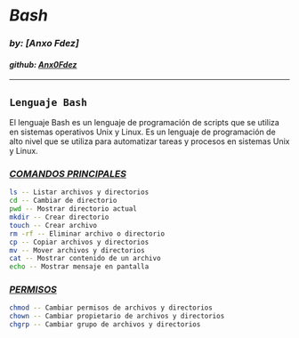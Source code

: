  # ***Bash***
### *by: [Anxo Fdez]*
#### *github: [Anx0Fdez](https://github.com/Anx0Fdez)*

---
## `Lenguaje Bash`
El lenguaje Bash es un lenguaje de programación de scripts que se utiliza en sistemas operativos Unix y Linux. Es un lenguaje de programación de alto nivel que se utiliza para automatizar tareas y procesos en sistemas Unix y Linux.

### ***<u>COMANDOS PRINCIPALES</u>***
```bash
ls -- Listar archivos y directorios
cd -- Cambiar de directorio
pwd -- Mostrar directorio actual
mkdir -- Crear directorio
touch -- Crear archivo
rm -rf -- Eliminar archivo o directorio
cp -- Copiar archivos y directorios
mv -- Mover archivos y directorios
cat -- Mostrar contenido de un archivo
echo -- Mostrar mensaje en pantalla
```
### ***<u>PERMISOS </u>***
```bash
chmod -- Cambiar permisos de archivos y directorios
chown -- Cambiar propietario de archivos y directorios
chgrp -- Cambiar grupo de archivos y directorios
```

